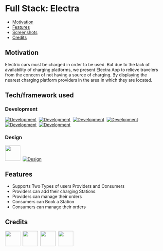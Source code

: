 # Full Stack: Electra

- [Motivation](#Motivation)
- [Features](#Features)
- [Screenshots](#Screenshots)
- [Credits](#credits)

## Motivation

Electric cars must be charged in order to be used. But due to the lack of availability of charging platforms, we present Electra App to relieve travelers from the concern of not having a source of charging. By displaying the nearest charging platform providers in the area in which they are located.


## Tech/framework used

### Development
[![Development](https://skillicons.dev/icons?i=dart&theme=dark)](https://dart.dev)&nbsp;&nbsp;[![Development](https://skillicons.dev/icons?i=flutter&theme=dark)](https://flutter.dev)&nbsp;&nbsp;[![Development](https://skillicons.dev/icons?i=postman&theme=dark)](https://www.postman.com)&nbsp;&nbsp;[![Development](https://skillicons.dev/icons?i=supabase&theme=dark)](https://supabase.com)&nbsp;&nbsp;[![Development](https://skillicons.dev/icons?i=vscode&theme=dark)](https://code.visualstudio.com)&nbsp;&nbsp;[![Development](https://skillicons.dev/icons?i=github&theme=dark)](https://github.com)

### Design
[<img src="https://avatars.githubusercontent.com/u/58453772?s=280&v=4" width="50px;"/>](https://rive.app)&nbsp;&nbsp;[![Design](https://skillicons.dev/icons?i=figma&theme=dark)](https://www.figma.com)


## Features

- Supports Two Types of users Providers and Consumers
- Providers can add their charging Stations 
- Providers can manage their orders
- Consumers can Book a Station
- Consumers can manage their orders

## Credits

[<img src="https://github.com/Shatha88.png" width="50px;"/>](https://github.com/Shatha88)&nbsp;&nbsp;[<img src="https://github.com/KhalidAli9.png" width="50px;"/>](https://github.com/KhalidAli9)&nbsp;&nbsp;[<img src="https://github.com/Khalidsaadhabash.png" width="50px;"/>](https://github.com/Khalidsaadhabash)&nbsp;&nbsp;[<img src="https://github.com/herz1291.png" width="50px;"/>](https://github.com/herz1291)


